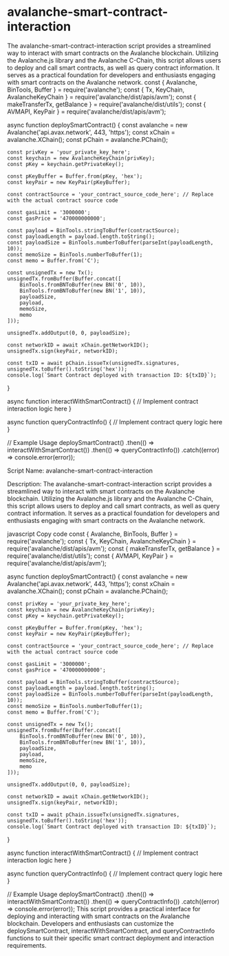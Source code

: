 # avalanche-smart-contract-interaction  
The avalanche-smart-contract-interaction script provides a streamlined way to interact with smart contracts on the Avalanche blockchain. 
Utilizing the Avalanche.js library and the Avalanche C-Chain, this script allows users to deploy and call smart contracts, as well as query contract information. It serves as a practical foundation for developers and enthusiasts engaging with smart contracts on the Avalanche network.
const { Avalanche, BinTools, Buffer } = require('avalanche');
const { Tx, KeyChain, AvalancheKeyChain } = require('avalanche/dist/apis/avm');
const { makeTransferTx, getBalance } = require('avalanche/dist/utils');
const { AVMAPI, KeyPair } = require('avalanche/dist/apis/avm');

async function deploySmartContract() {
    const avalanche = new Avalanche('api.avax.network', 443, 'https');
    const xChain = avalanche.XChain();
    const pChain = avalanche.PChain();

    const privKey = 'your_private_key_here';
    const keychain = new AvalancheKeyChain(privKey);
    const pKey = keychain.getPrivateKey();

    const pKeyBuffer = Buffer.from(pKey, 'hex');
    const keyPair = new KeyPair(pKeyBuffer);

    const contractSource = 'your_contract_source_code_here'; // Replace with the actual contract source code

    const gasLimit = '3000000';
    const gasPrice = '470000000000';

    const payload = BinTools.stringToBuffer(contractSource);
    const payloadLength = payload.length.toString();
    const payloadSize = BinTools.numberToBuffer(parseInt(payloadLength, 10));
    const memoSize = BinTools.numberToBuffer(1);
    const memo = Buffer.from('C');

    const unsignedTx = new Tx();
    unsignedTx.fromBuffer(Buffer.concat([
        BinTools.fromBNToBuffer(new BN('0', 10)),
        BinTools.fromBNToBuffer(new BN('1', 10)),
        payloadSize,
        payload,
        memoSize,
        memo
    ]));

    unsignedTx.addOutput(0, 0, payloadSize);

    const networkID = await xChain.getNetworkID();
    unsignedTx.sign(keyPair, networkID);

    const txID = await pChain.issueTx(unsignedTx.signatures, unsignedTx.toBuffer().toString('hex'));
    console.log(`Smart Contract deployed with transaction ID: ${txID}`);
}

async function interactWithSmartContract() {
    // Implement contract interaction logic here
}

async function queryContractInfo() {
    // Implement contract query logic here
}

// Example Usage
deploySmartContract()
    .then(() => interactWithSmartContract())
    .then(() => queryContractInfo())
    .catch((error) => console.error(error));

    
Script Name: avalanche-smart-contract-interaction

Description:
The avalanche-smart-contract-interaction script provides a streamlined way to interact with smart contracts on the Avalanche blockchain. Utilizing the Avalanche.js library and the Avalanche C-Chain, this script allows users to deploy and call smart contracts, as well as query contract information. It serves as a practical foundation for developers and enthusiasts engaging with smart contracts on the Avalanche network.

javascript
Copy code
const { Avalanche, BinTools, Buffer } = require('avalanche');
const { Tx, KeyChain, AvalancheKeyChain } = require('avalanche/dist/apis/avm');
const { makeTransferTx, getBalance } = require('avalanche/dist/utils');
const { AVMAPI, KeyPair } = require('avalanche/dist/apis/avm');

async function deploySmartContract() {
    const avalanche = new Avalanche('api.avax.network', 443, 'https');
    const xChain = avalanche.XChain();
    const pChain = avalanche.PChain();

    const privKey = 'your_private_key_here';
    const keychain = new AvalancheKeyChain(privKey);
    const pKey = keychain.getPrivateKey();

    const pKeyBuffer = Buffer.from(pKey, 'hex');
    const keyPair = new KeyPair(pKeyBuffer);

    const contractSource = 'your_contract_source_code_here'; // Replace with the actual contract source code

    const gasLimit = '3000000';
    const gasPrice = '470000000000';

    const payload = BinTools.stringToBuffer(contractSource);
    const payloadLength = payload.length.toString();
    const payloadSize = BinTools.numberToBuffer(parseInt(payloadLength, 10));
    const memoSize = BinTools.numberToBuffer(1);
    const memo = Buffer.from('C');

    const unsignedTx = new Tx();
    unsignedTx.fromBuffer(Buffer.concat([
        BinTools.fromBNToBuffer(new BN('0', 10)),
        BinTools.fromBNToBuffer(new BN('1', 10)),
        payloadSize,
        payload,
        memoSize,
        memo
    ]));

    unsignedTx.addOutput(0, 0, payloadSize);

    const networkID = await xChain.getNetworkID();
    unsignedTx.sign(keyPair, networkID);

    const txID = await pChain.issueTx(unsignedTx.signatures, unsignedTx.toBuffer().toString('hex'));
    console.log(`Smart Contract deployed with transaction ID: ${txID}`);
}

async function interactWithSmartContract() {
    // Implement contract interaction logic here
}

async function queryContractInfo() {
    // Implement contract query logic here
}

// Example Usage
deploySmartContract()
    .then(() => interactWithSmartContract())
    .then(() => queryContractInfo())
    .catch((error) => console.error(error));
This script provides a practical interface for deploying and interacting with smart contracts on the Avalanche blockchain. Developers and enthusiasts can customize the deploySmartContract, interactWithSmartContract, and queryContractInfo functions to suit their specific smart contract deployment and interaction requirements.
